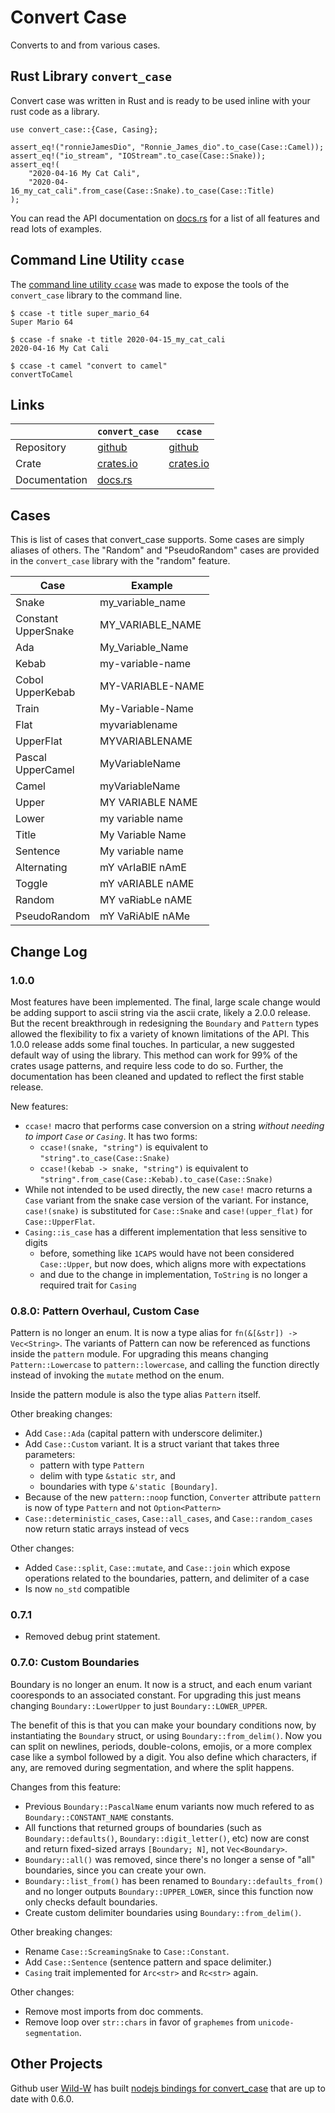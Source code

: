# Convert Case

Converts to and from various cases.

## Rust Library `convert_case`

Convert case was written in Rust and is ready to be used inline with your rust code as a library.
```{rust}
use convert_case::{Case, Casing};

assert_eq!("ronnieJamesDio", "Ronnie_James_dio".to_case(Case::Camel));
assert_eq!("io_stream", "IOStream".to_case(Case::Snake));
assert_eq!(
    "2020-04-16 My Cat Cali",
    "2020-04-16_my_cat_cali".from_case(Case::Snake).to_case(Case::Title)
);
```
You can read the API documentation on [docs.rs](https://docs.rs/convert_case/) for a list of all features and read lots of examples.

## Command Line Utility `ccase`

The [command line utility `ccase`](https://github.com/rutrum/ccase) was made to expose the tools of the `convert_case` library to the command line.
```
$ ccase -t title super_mario_64
Super Mario 64

$ ccase -f snake -t title 2020-04-15_my_cat_cali
2020-04-16 My Cat Cali

$ ccase -t camel "convert to camel"
convertToCamel
```

## Links

| | `convert_case` | `ccase` |
| --- | --- | --- |
| Repository | [github](https://github.com/rutrum/convert-case) | [github](https://github.com/rutrum/ccase) |
| Crate | [crates.io](https://crates.io/crates/convert_case) | [crates.io](https://crates.io/crates/ccase) |
| Documentation | [docs.rs](https://docs.rs/convert_case) | |

## Cases

This is list of cases that convert\_case supports.  Some cases are simply aliases of others.  The "Random" and "PseudoRandom" cases are provided in the `convert_case` library with the "random" feature.

| Case | Example |
| ---- | ------- |
| Snake | my\_variable\_name |
| Constant<br />UpperSnake | MY\_VARIABLE\_NAME |
| Ada | My\_Variable\_Name |
| Kebab | my-variable-name |
| Cobol<br />UpperKebab | MY-VARIABLE-NAME |
| Train | My-Variable-Name |
| Flat | myvariablename |
| UpperFlat | MYVARIABLENAME |
| Pascal<br />UpperCamel | MyVariableName |
| Camel | myVariableName |
| Upper | MY VARIABLE NAME |
| Lower | my variable name |
| Title | My Variable Name |
| Sentence | My variable name |
| Alternating | mY vArIaBlE nAmE |
| Toggle | mY vARIABLE nAME |
| Random | MY vaRiabLe nAME |
| PseudoRandom | mY VaRiAblE nAMe |

## Change Log

### 1.0.0

Most features have been implemented.  The final, large scale change would be adding support to ascii string via the ascii crate, likely a 2.0.0 release.  But the recent breakthrough in redesigning the `Boundary` and `Pattern` types allowed the flexibility to fix a variety of known limitations of the API.  This 1.0.0 release adds some final touches. In particular, a new suggested default way of using the library.  This method can work for 99% of the crates usage patterns, and require less code to do so.  Further, the documentation has been cleaned and updated to reflect the first stable release.

New features:
* `ccase!` macro that performs case conversion on a string _without needing to import `Case` or `Casing`_.  It has two forms:
    * `ccase!(snake, "string")` is equivalent to `"string".to_case(Case::Snake)`
    * `ccase!(kebab -> snake, "string")` is equivalent to `"string".from_case(Case::Kebab).to_case(Case::Snake)`
* While not intended to be used directly, the new `case!` macro returns a `Case` variant from the snake case version of the variant.  For instance, `case!(snake)` is substituted for `Case::Snake` and `case!(upper_flat)` for `Case::UpperFlat`.
* `Casing::is_case` has a different implementation that less sensitive to digits
    * before, something like `1CAPS` would have not been considered `Case::Upper`, but now does, which aligns more with expectations
    * and due to the change in implementation, `ToString` is no longer a required trait for `Casing`

### 0.8.0: Pattern Overhaul, Custom Case

Pattern is no longer an enum.  It is now a type alias for `fn(&[&str]) -> Vec<String>`.  The variants of Pattern can now be referenced as functions inside the `pattern` module.  For upgrading this means changing `Pattern::Lowercase` to `pattern::lowercase`, and calling the function directly instead of invoking the `mutate` method on the enum.

Inside the pattern module is also the type alias `Pattern` itself.

Other breaking changes:
* Add `Case::Ada` (capital pattern with underscore delimiter.)
* Add `Case::Custom` variant.  It is a struct variant that takes three parameters:
    * pattern with type `Pattern`
    * delim with type `&static str`, and
    * boundaries with type `&'static [Boundary]`.
* Because of the new `pattern::noop` function, `Converter` attribute `pattern` is now of type `Pattern` and not `Option<Pattern>`
* `Case::deterministic_cases`, `Case::all_cases`, and `Case::random_cases` now return static arrays instead of vecs

Other changes:
* Added `Case::split`, `Case::mutate`, and `Case::join` which expose operations related to the boundaries, pattern, and delimiter of a case
* Is now `no_std` compatible

### 0.7.1

* Removed debug print statement.

### 0.7.0: Custom Boundaries

Boundary is no longer an enum.  It now is a struct, and each enum variant cooresponds to an associated constant.  For upgrading this just means changing `Boundary::LowerUpper` to just `Boundary::LOWER_UPPER`.

The benefit of this is that you can make your boundary conditions now, by instantiating the `Boundary` struct, or using `Boundary::from_delim()`.  Now you can split on newlines, periods, double-colons, emojis, or a more complex case like a symbol followed by a digit.  You also define which characters, if any, are removed during segmentation, and where the split happens.

Changes from this feature:
* Previous `Boundary::PascalName` enum variants now much refered to as `Boundary::CONSTANT_NAME` constants.
* All functions that returned groups of boundaries (such as `Boundary::defaults()`, `Boundary::digit_letter()`, etc) now are const and return fixed-sized arrays `[Boundary; N]`, not `Vec<Boundary>`.
* `Boundary::all()` was removed, since there's no longer a sense of "all" boundaries, since you can create your own.
* `Boundary::list_from()` has been renamed to `Boundary::defaults_from()` and no longer outputs `Boundary::UPPER_LOWER`, since this function now only checks default boundaries.
* Create custom delimiter boundaries using `Boundary::from_delim()`.

Other breaking changes:

* Rename `Case::ScreamingSnake` to `Case::Constant`.
* Add `Case::Sentence` (sentence pattern and space delimiter.)
* `Casing` trait implemented for `Arc<str>` and `Rc<str>` again.

Other changes:

* Remove most imports from doc comments.
* Remove loop over `str::chars` in favor of `graphemes` from `unicode-segmentation`.

## Other Projects

Github user [Wild-W](https://github.com/Wild-W) has built [nodejs bindings for convert_case](https://github.com/Wild-W/convert-case) that are up to date with 0.6.0.
